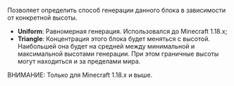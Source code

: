 Позволяет определить способ генерации данного блока в зависимости от конкретной высоты.

* **Uniform**: Равномерная генерация. Использовался до Minecraft 1.18.x;
* **Triangle**: Концентрация этого блока будет меняться с высотой. Наибольшей она будет
  на средней между минимальной и максимальной высотами генерации. При этом граничные высоты
  могут находиться и за пределами мира.

ВНИМАНИЕ: Только для Minecraft 1.18.x и выше.
